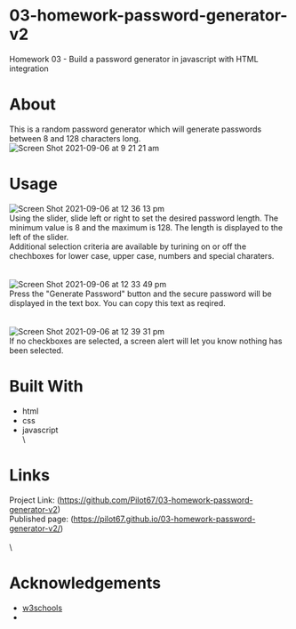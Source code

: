 # 03-homework-password-generator-v2
Homework 03 - Build a password generator in javascript with HTML integration  
# About
This is a random password generator which will generate passwords between 8 and 128 characters long.  
![Screen Shot 2021-09-06 at 9 21 21 am](https://user-images.githubusercontent.com/86697483/132151361-c3c1a649-8ee0-43cc-8a1f-0c095ec2fa05.png)  
# Usage
![Screen Shot 2021-09-06 at 12 36 13 pm](https://user-images.githubusercontent.com/86697483/132152651-20256fae-6d49-436e-b7cc-143d7d2074bd.png)  
Using the slider, slide left or right to set the desired password length. The minimum value is 8 and the maximum is 128. The length is displayed to the left of the slider.
  \
Additional selection criteria are available by turining on or off the chechboxes for lower case, upper case, numbers and special charaters.
  \
  \
  \
![Screen Shot 2021-09-06 at 12 33 49 pm](https://user-images.githubusercontent.com/86697483/132152483-1c03a5b9-65af-472d-a3d6-9426733de041.png)  
Press the "Generate Password" button and the secure password will be displayed in the text box. You can copy this text as reqired.
  \
  \
  \
![Screen Shot 2021-09-06 at 12 39 31 pm](https://user-images.githubusercontent.com/86697483/132153005-b575263f-7bf0-4390-b9b8-6552efe7d733.png)  
If no checkboxes are selected, a screen alert will let you know nothing has been selected.  
  
# Built With
* html  
* css  
* javascript  
   \
# Links
Project Link: (https://github.com/Pilot67/03-homework-password-generator-v2)  
Published page: (https://pilot67.github.io/03-homework-password-generator-v2/)  
   \
   \
# Acknowledgements
* [w3schools](https://www.w3schools.com/howto/howto_js_rangeslider.asp)  
* 
